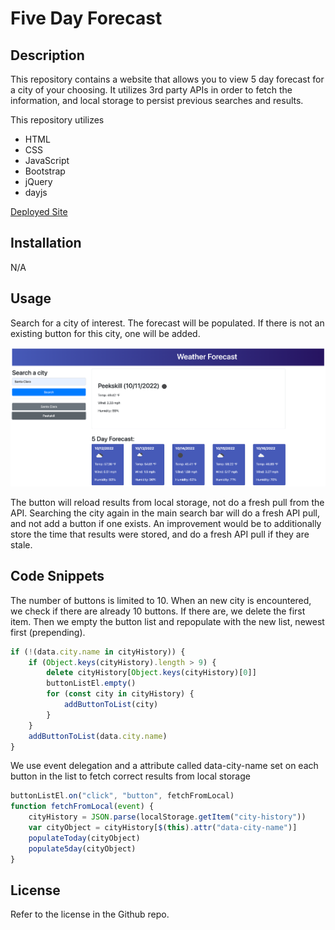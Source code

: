 # Five Day Forecast

## Description

This repository contains a website that allows you to view 5 day forecast for a city of your choosing. It utilizes 3rd party APIs in order to fetch the information, and local storage to persist previous searches and results.

This repository utilizes
* HTML
* CSS
* JavaScript
* Bootstrap
* jQuery
* dayjs

[Deployed Site](https://joedjensen.github.io/five-day-forecast/)

## Installation 

N/A

## Usage 

Search for a city of interest. The forecast will be populated. If there is not an existing button for this city, one will be added. 

![](./assets/images/forecastss.png)

The button will reload results from local storage, not do a fresh pull from the API. Searching the city again in the main search bar will do a fresh API pull, and not add a button if one exists. An improvement would be to additionally store the time that results were stored, and do a fresh API pull if they are stale.

## Code Snippets

The number of buttons is limited to 10. When an new city is encountered, we check if there are already 10 buttons. If there are, we delete the first item. Then we empty the button list and repopulate with the new list, newest first (prepending).
```Javascript
if (!(data.city.name in cityHistory)) {
    if (Object.keys(cityHistory).length > 9) {
        delete cityHistory[Object.keys(cityHistory)[0]]
        buttonListEl.empty()
        for (const city in cityHistory) {
            addButtonToList(city)
        }
    }
    addButtonToList(data.city.name)
}
```

We use event delegation and a attribute called data-city-name set on each button in the list to fetch correct results from local storage
```Javascript
buttonListEl.on("click", "button", fetchFromLocal)
function fetchFromLocal(event) {
    cityHistory = JSON.parse(localStorage.getItem("city-history"))
    var cityObject = cityHistory[$(this).attr("data-city-name")]
    populateToday(cityObject)
    populate5day(cityObject)
}
```
## License

Refer to the license in the Github repo.
